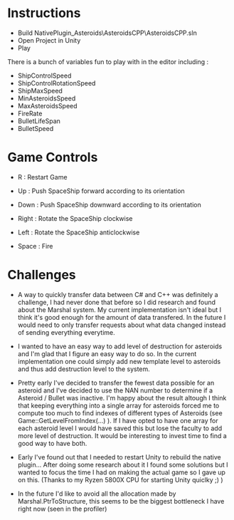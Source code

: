 # Instructions
- Build NativePlugin_Asteroids\AsteroidsCPP\AsteroidsCPP.sln
- Open Project in Unity
- Play

There is a bunch of variables fun to play with in the editor including :
* ShipControlSpeed
* ShipControlRotationSpeed
* ShipMaxSpeed
* MinAsteroidsSpeed
* MaxAsteroidsSpeed
* FireRate
* BulletLifeSpan
* BulletSpeed

# Game Controls
- R : Restart Game

- Up : Push SpaceShip forward according to its orientation
- Down : Push SpaceShip downward according to its orientation
- Right : Rotate the SpaceShip clockwise
- Left : Rotate the SpaceShip anticlockwise

- Space : Fire

# Challenges

- A way to quickly transfer data between C# and C++ was definitely a challenge, I had never done that before so I did research and found about the Marshal system.
My current implementation isn't ideal but I think it's good enough for the amount of data transfered. In the future I would need to only transfer requests about what data changed instead of sending everything everytime.

- I wanted to have an easy way to add level of destruction for asteroids and I'm glad that I figure an easy way to do so. In the current implementation one could simply add new template level to asteroids and thus add destruction level to the system.

- Pretty early I've decided to transfer the fewest data possible for an asteroid and I've decided to use the NAN number to determine if a Asteroid / Bullet was inactive. I'm happy about the result altough I think that keeping everything into a single array for asteroids forced me to compute too much to find indexes of different types of Asteroids (see Game::GetLevelFromIndex(...) ). If I have opted to have one array for each asteroid level I would have saved this but lose the faculty to add more level of destruction. It would be interesting to invest time to find a good way to have both.

- Early I've found out that I needed to restart Unity to rebuild the native plugin... After doing some research about it I found some solutions but I wanted to focus the time I had on making the actual game so I gave up on this. (Thanks to my Ryzen 5800X CPU for starting Unity quiclky ;) )

- In the future I'd like to avoid all the allocation made by Marshal.PtrToStructure, this seems to be the biggest bottleneck I have right now (seen in the profiler)